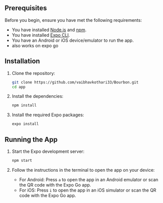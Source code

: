## Prerequisites

Before you begin, ensure you have met the following requirements:
- You have installed [Node.js](https://nodejs.org/) and [npm](https://www.npmjs.com/get-npm).
- You have installed [Expo CLI](https://docs.expo.dev/get-started/installation/).
- You have an Android or iOS device/emulator to run the app.
- also works on expo go 
## Installation

1. Clone the repository:
    ```sh
    git clone https://github.com/vaibhavkothari33/Bourbon.git
    cd app
    ```

2. Install the dependencies:
    ```sh
    npm install
    ```

3. Install the required Expo packages:
    ```sh
    expo install
    ```

## Running the App

1. Start the Expo development server:
    ```sh
    npm start
    ```

2. Follow the instructions in the terminal to open the app on your device:
    - For Android: Press `a` to open the app in an Android emulator or scan the QR code with the Expo Go app.
    - For iOS: Press `i` to open the app in an iOS simulator or scan the QR code with the Expo Go app.
